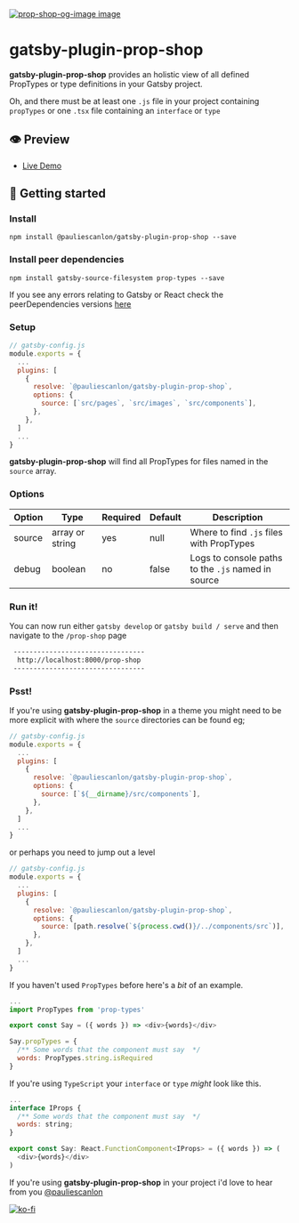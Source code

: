 <a href="https://gatsby-plugin-prop-shop.netlify.com/prop-shop/" target="_blank">
<img src="https://gatsby-plugin-prop-shop.netlify.com/images/prop-shop-og-image.jpg" alt="prop-shop-og-image image" />
</a>

# gatsby-plugin-prop-shop

**gatsby-plugin-prop-shop** provides an holistic view of all defined PropTypes or type definitions in your Gatsby project.

Oh, and there must be at least one `.js` file in your project containing `propTypes` or one `.tsx` file containing an `interface` or `type`

## 👁️ Preview

- [Live Demo](https://gatsby-plugin-prop-shop.netlify.com/prop-shop/)

## 🚀 Getting started

### Install

```
npm install @pauliescanlon/gatsby-plugin-prop-shop --save
```

### Install peer dependencies

```
npm install gatsby-source-filesystem prop-types --save
```

If you see any errors relating to Gatsby or React check the peerDependencies versions [here](https://github.com/PaulieScanlon/gatsby-plugin-prop-shop/blob/master/%40pauliescanlon/gatsby-plugin-prop-shop/package.json#L29)

### Setup

```js
// gatsby-config.js
module.exports = {
  ...
  plugins: [
    {
      resolve: `@pauliescanlon/gatsby-plugin-prop-shop`,
      options: {
        source: [`src/pages`, `src/images`, `src/components`],
      },
    },
  ]
  ...
}
```

**gatsby-plugin-prop-shop** will find all PropTypes for files named in the `source` array.

### Options

| Option | Type            | Required | Default | Description                                        |
| ------ | --------------- | -------- | ------- | -------------------------------------------------- |
| source | array or string | yes      | null    | Where to find `.js` files with PropTypes           |
| debug  | boolean         | no       | false   | Logs to console paths to the `.js` named in source |

### Run it!

You can now run either `gatsby develop` or `gatsby build / serve` and then navigate to the `/prop-shop` page

```sh
 ---------------------------------
  http://localhost:8000/prop-shop
 ---------------------------------
```

### Psst!

If you're using **gatsby-plugin-prop-shop** in a theme you might need to be more explicit with where the `source` directories can be found eg;

```js
// gatsby-config.js
module.exports = {
  ...
  plugins: [
    {
      resolve: `@pauliescanlon/gatsby-plugin-prop-shop`,
      options: {
        source: [`${__dirname}/src/components`],
      },
    },
  ]
  ...
}
```

or perhaps you need to jump out a level

```js
// gatsby-config.js
module.exports = {
  ...
  plugins: [
    {
      resolve: `@pauliescanlon/gatsby-plugin-prop-shop`,
      options: {
        source: [path.resolve(`${process.cwd()}/../components/src`)],
      },
    },
  ]
  ...
}
```

If you haven't used `PropTypes` before here's a _bit_ of an example.

```js
...
import PropTypes from 'prop-types'

export const Say = ({ words }) => <div>{words}</div>

Say.propTypes = {
  /** Some words that the component must say  */
  words: PropTypes.string.isRequired
}

```

If you're using `TypeScript` your `interface` or `type` _might_ look like this.

```js
...
interface IProps {
  /** Some words that the component must say  */
  words: string;
}

export const Say: React.FunctionComponent<IProps> = ({ words }) => (
  <div>{words}</div>
)
```

If you're using **gatsby-plugin-prop-shop** in your project i'd love to hear from you [@pauliescanlon](https://twitter.com/PaulieScanlon)

[![ko-fi](https://www.ko-fi.com/img/githubbutton_sm.svg)](https://ko-fi.com/P5P31B7G8)

